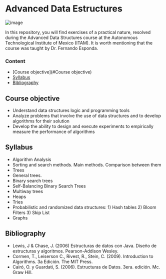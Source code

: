 # Advanced Data Estructures

![image](https://media.geeksforgeeks.org/wp-content/cdn-uploads/20201129105858/Tree-Basic-Terminology.png)

In this repository, you will find exercises of a practical nature, resolved during the Advanced Data Structures course at the Autonomous Technological Institute of Mexico (ITAM). It is worth mentioning that the course was taught by Dr. Fernando Esponda.

### Content
* [Course objective](#Course objective)
* [Syllabus](#Syllabus) 
* [Bibliography](#Bibliography) 


## Course objective

- Understand data structures logic and programming tools
- Analyze problems that involve the use of data structures and to develop algorithms for their solution
- Develop the ability to design and execute experiments to empirically measure the performance of algorithms


## Syllabus

- Algorithm Analysis
- Sorting and search methods. Main methods. Comparison between them
- Trees
- General trees.
- Binary search trees
- Self-Balancing Binary Search Trees
- Multiway trees
- Heaps
- Tries
- Probabilistic and randomized data structures:
      1) Hash tables
      2) Bloom Filters
      3) Skip List
- Graphs


## Bibliography

- Lewis, J & Chase, J. (2006) Estructuras de datos con Java. Diseño de estructuras y algoritmos. Pearson-Addison Wesley.
- Cormen, T., Leiserson C., Rivest, R., Stein, C. (2009). Introduction to Algorithms. 3a Edición. The MIT Press.
- Cairó, O. y Guardati, S. (2006). Estructuras de Datos. 3era. edición. Mc. Graw Hill.
